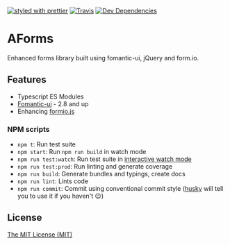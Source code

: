[![styled with prettier](https://img.shields.io/badge/styled_with-prettier-ff69b4.svg)](https://github.com/prettier/prettier)
[![Travis](https://travis-ci.com/adornala/aForms.svg?branch=main)](https://travis-ci.com/adornala/aForms.svg?branch=main)
[![Dev Dependencies](https://david-dm.org/adornala/aForms.svg)](https://david-dm.org/adornala/aForms.svg)

# AForms

Enhanced forms library built using fomantic-ui, jQuery and form.io.

## Features

- Typescript ES Modules
- [Fomantic-ui](https://fomantic-ui.com/) - 2.8 and up
- Enhancing [formio.js](https://github.com/formio/formio.js)

### NPM scripts

 - `npm t`: Run test suite
 - `npm start`: Run `npm run build` in watch mode
 - `npm run test:watch`: Run test suite in [interactive watch mode](http://facebook.github.io/jest/docs/cli.html#watch)
 - `npm run test:prod`: Run linting and generate coverage
 - `npm run build`: Generate bundles and typings, create docs
 - `npm run lint`: Lints code
 - `npm run commit`: Commit using conventional commit style ([husky](https://github.com/typicode/husky) will tell you to use it if you haven't :wink:)

## License

[The MIT License (MIT)](./LICENSE.md)
